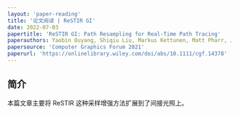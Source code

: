 ```yaml
---
layout: 'paper-reading'
title: '论文阅读 | ReSTIR GI'
date: 2022-07-03
papertitle: 'ReSTIR GI: Path Resampling for Real-Time Path Tracing'
paperauthors: Yaobin Ouyang, Shiqiu Liu, Markus Kettunen, Matt Pharr, Jacopo Pantaleoni
papersource: 'Computer Graphics Forum 2021'
paperurl: 'https://onlinelibrary.wiley.com/doi/abs/10.1111/cgf.14378'
---
```


## 简介

本篇文章主要将 ReSTIR 这种采样增强方法扩展到了间接光照上。